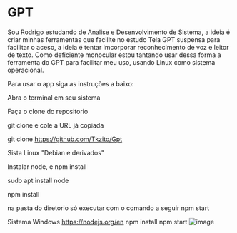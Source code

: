 # GPT
Sou Rodrigo estudando de Analise e Desenvolvimento de Sistema, a ideia é criar minhas ferramentas que facilite no estudo
Tela GPT suspensa para facilitar o aceso, a ideia é tentar imcorporar reconhecimento de voz e leitor de texto.
Como deficiente monocular estou tantando usar dessa forma a ferramenta do GPT para facilitar meu uso, usando Linux como sistema operacional.


Para usar o app siga as instruções a baixo:

Abra o terminal em seu sistema

Faça o clone do repositorio

git clone e cole a URL já copiada

git clone https://github.com/Tkzito/Gpt

Sista Linux "Debian e derivados"

Instalar node, e npm install

sudo apt install node

npm install

na pasta do diretorio só executar com o comando a seguir
npm start

Sistema Windows
https://nodejs.org/en
npm install
npm start
![image](https://github.com/Tkzito/Gpt/assets/132417957/e73b7598-6ccf-4293-bf77-46ce4666f9fb)
